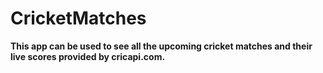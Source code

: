 <h1> CricketMatches </h1>
<b>This app can be used to see all the upcoming cricket matches and their live scores provided by cricapi.com.</b>
